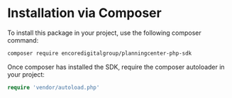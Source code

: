 # Installation via Composer

To install this package in your project, use the following composer command:
```bash
composer require encoredigitalgroup/planningcenter-php-sdk
```

Once composer has installed the SDK, require the composer autoloader in your project:
```php
require 'vendor/autoload.php'
```